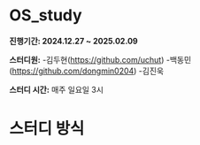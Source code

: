 # OS_study
**진행기간: 2024.12.27 ~ 2025.02.09**

**스터디원:**
  -김두현(https://github.com/uchut)
  -백동민(https://github.com/dongmin0204)
  -김진욱

**스터디 시간:** 매주 일요일 3시

# 스터디 방식
